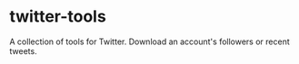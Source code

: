 # twitter-tools
A collection of tools for Twitter. Download an account's followers or recent tweets.
